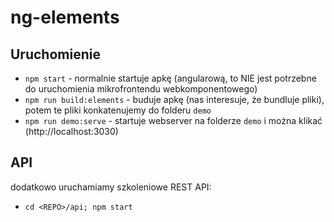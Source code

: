 # ng-elements

## Uruchomienie

- `npm start` - normalnie startuje apkę (angularową, to NIE jest potrzebne do uruchomienia mikrofrontendu webkomponentowego)
- `npm run build:elements` - buduje apkę (nas interesuje, że bundluje pliki), potem te pliki konkatenujemy do folderu `demo`
- `npm run demo:serve` - startuje webserver na folderze `demo` i można klikać (http://localhost:3030)

## API

dodatkowo uruchamiamy szkoleniowe REST API:

- `cd <REPO>/api; npm start`
